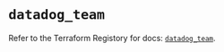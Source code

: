 # `datadog_team`

Refer to the Terraform Registory for docs: [`datadog_team`](https://registry.terraform.io/providers/datadog/datadog/3.34.0/docs/resources/team).
